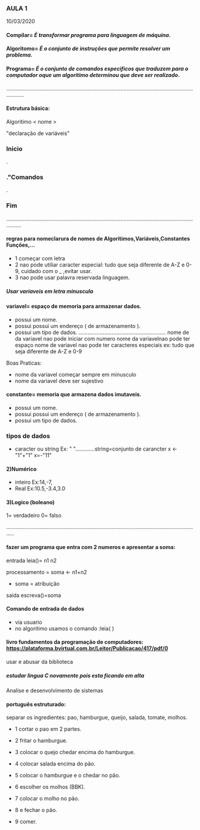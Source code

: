 ### AULA 1

10/03/2020
#### Compilar= _É transformar programa para linguagem de máquina_.
#### Algoritomo= _É o conjunto de instruções que permite resolver um problema_.
#### Programa= _É o conjunto de comandos especificos que traduzem para o computador oque um algoritimo determinou que deve ser realizado_.
........................................................................................................................................
#### Estrutura básica:

Algoritimo < nome >
   
   "declaração de variáveis"
   
 ### Inicio

  .
  
 ### ."Comandos
  
  .
  
 ### Fim
......................................................................................................................................  
#### regras para nomeclarura de nomes de Algoritimos,Variáveis,Constantes Funções,...
- 1 começar com letra
- 2 nao pode utiliar caracter especial: tudo que seja diferente de A-Z  e 0-9, cuidado com o _ ,evitar usar.
- 3 nao pode usar palavra reservada linguagem.

##### _Usar variaveis em letra minuscula_

#### variavel= espaço de memoria para armazenar dados.
- possui um nome.
- possui possui um endereço ( de armazenamento ).
- possui um tipo de dados.
..........................................................
nome de da variavel nao pode iniciar com numero
nome da variavelnao pode ter espaço
nome de variavel nao pode ter caracteres especiais ex: tudo que seja diferente de A-Z e 0-9

Boas Praticas:
- nome da variavel começar sempre em minusculo
- nome da variavel deve ser sujestivo
 
  
#### constante= memoria que armazena dados imutaveis.
- possui um nome.
- possui possui um endereço ( de armazenamento ).
- possui um tipo de dados.

### tipos de dados
- caracter ou string Ex: " ".............string=conjunto de carancter
x <- "1"+"1"
x=-"11"

#### 2)Numérico

- inteiro Ex:14,-7, 
- Real Ex:10.5,-3.4,3.0

#### 3)Logico (boleano)
1= verdadeiro 0= falso


.................................................................................................................................
#### fazer um programa que entra com 2 numeros e apresentar a soma:

entrada leia()= n1  n2 

processamento = soma <- n1+n2
- soma = atribuição

saida escreva()=soma

#### Comando de entrada de dados
- via usuario
- no algoritimo usamos o comando :leia( )

#### livro fundamentos da programação de computadores: https://plataforma.bvirtual.com.br/Leitor/Publicacao/417/pdf/0
usar e abusar da biblioteca 

##### estudar lingua C novamente pois esta ficando em alta

Analise e desenvolvimento de sistemas

#### português estruturado:

separar os ingredientes: pao, hamburgue, queijo, salada, tomate, molhos.

- 1 cortar o pao em 2 partes.

- 2 fritar o hamburgue.

- 3 colocar o quejo chedar encima do hamburgue.

- 4 colocar salada encima do pão.

- 5 colocar o hamburgue e o chedar no pão.

- 6 escolher os molhos (BBK).   

- 7 colocar o molho no pão.

- 8 e fechar o pão.

- 9 comer.

